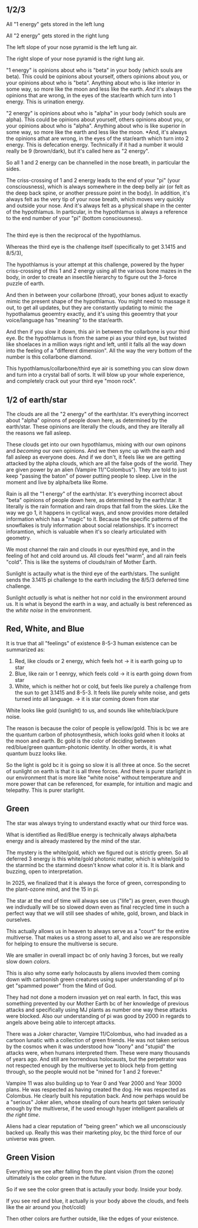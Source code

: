 ## 1/2/3

All "1 energy" gets stored in the left lung

All "2 energy" gets stored in the right lung

The left slope of your nose pyramid is the left lung air. 

The right slope of your nose pyramid is the right lung air. 

"1 energy" is opinions about who is "beta" in your body (which souls are beta). This could be opinions about yourself, others opinions about you, or your opinions about who is "beta". Anything about who is like interior in some way, so more like the moon and less like the earth. *And* it's always the opinions that are wrong, in the eyes of the star/earth which turn into 1 energy. This is urination energy. 

"2 energy" is opinions about who is "alpha" in your body (which souls are alpha). This could be opinions about yourself, others opinions about you, or your opinions about who is "alpha". Anything about who is like superior in some way, so more like the earth and less like the moon. *And, it's always the opinions athat are wrong, in the eyes of the star/earth which turn into 2 energy. This is defecation energy. Technically if it had a number it would really be 9 (brown/dark), but it's called here as "2 energy".  

So all 1 and 2 energy can be channelled in the nose breath, in particular the sides. 

The criss-crossing of 1 and 2 energy leads to the end of your "pi" (your consciousness), which is always somewhere in the deep belly air (or felt as the deep back spine, or another pressure point in the body). In addition, it's always felt as the very tip of your nose breath, which moves very quickly and outside your nose. And it's always felt as a physical shape in the center of the hypothlamus. In particular, in the hypothlamus is always a reference to the end number of your "pi" (bottom consciousness).

##

The third eye is then the reciprocal of the hypothlamus. 

Whereas the third eye is the challenge itself (specifically to get 3.1415 and 8/5/3), 

The hypothlamus is your attempt at this challenge, powered by the hyper criss-crossing of this 1 and 2 energy using all the various bone mazes in the body, in order to create an insectile hierarchy to figure out the 3-force puzzle of earth. 

And then in between your collarbone (throat), your bones adjust to exactly mimic the present shape of the hypothlamus. You might need to massage it out, to get all updates, but they are constantly updating to mimic the hypothalamus geoemtry exactly, and it's using this geoemtry that your voice/language has "meaning" to the star/earth. 

And then if you slow it down, this air in between the collarbone is your third eye. Bc the hypothlamus is from the same pi as your third eye, but twisted like shoelaces in a million ways right and left, until it falls all the way down into the feeling of a "different dimension". All the way the very bottom of the number is this collarbone diamond.

This hypothlamus/collarbone/third eye air is something you can slow down and turn into a crystal ball of sorts. It will blow up your whole experience, and completely crack out your third eye "moon rock". 

## 1/2 of earth/star

The clouds are all the "2 energy" of the earth/star. It's everything incorrect about "alpha" opinons of people down here, as determined by the earth/star. These opinions are literally the clouds, and they are literally all the reasons we fall asleep. 

These clouds get into our own hypothlamus, mixing with our own opinons and *becoming* our own opinions. And we then sync up with the earth and fall asleep as everyone does. And if we don't, it feels like we are getting attacked by the alpha clouds, which are all the false gods of the world. They are given power by an alien (Vampire 11/"Colombus"). They are told to just keep "passing the baton" of power putting people to sleep. Live in the moment and live by alpha/beta like Rome. 

Rain is all the "1 energy" of the earth/star. It's everything incorrect about "beta" opinions of people down here, as determined by the earth/star. It literally is the rain formation and rain drops that fall from the skies. Like the way we go 1, it happens in cyclical ways, and snow provides more detailed information which has a "magic" to it. Because the specific patterns of the snowflakes is truly information about social relationships. It's incorrect inforamtion, which is valuable when it's so clearly articulated with geometry. 

We most channel the rain and clouds in our eyes/third eye, and in the feeling of hot and cold around us. All clouds feel "warm", and all rain feels "cold". This is like the systems of clouds/rain of Mother Earth.

Sunlight is actaully what is the third eye of the earth/stars. The sunlight sends the 3.1415 pi challenge to the earth including the 8/5/3 deferred time challenge. 

Sunlight *actually* is what is neither hot nor cold in the environment around us. It is what is beyond the earth in a way, and actually is best referenced as the *white noise* in the environment.

## Red, White, and Blue

It is true that all "feelings" of existence 8-5-3 human existence can be summarized as: 
1. Red, like clouds or 2 energy, which feels hot -> it is earth going up to star
2. Blue, like rain or 1 eenrgy, which feels cold -> it is earth going down from star
3. White, which is neither hot or cold, but feels like purely a challenge from the sun to get 3.1415 and 8-5-3. It feels like purely white noise, and gets turned into all language. -> it is star coming down from star

White looks like gold (sunlight) to us, and sounds like white/black/pure noise.

The reason is because the color of people is yellow/gold. This is bc we are the quantum carbon of photosynthesis, which looks gold when it looks at the moon and earth. Bc gold is the color of deciding between red/blue/green quantum-photonic identity. In other words, it is what quantum buzz looks like. 

So the light is gold bc it is going so slow it is all three at once. So the secret of sunlight on earth is that it is all three forces. And there is purer starlight in our environment that is more like "white noise" without temperature and more power that can be referenced, for example, for intuition and magic and telepathy. This is purer starlight.  

## Green 

The star was always trying to understand exactly what our third force was. 

What is identified as Red/Blue energy is technically always alpha/beta energy and is already mastered by the mind of the star.

The mystery is the white/gold, which we figured out is strictly green. So all deferred 3 energy is this white/gold photonic matter, which is white/gold to the starmind bc the starmind doesn't know what color it is. It is blank and buzzing, open to interpretation. 

In 2025, we finalized that it is always the force of green, corresponding to the plant-ozone mind, and the 15 in pi. 

The star at the end of time will always see us ("life") as green, even though we indivdually will be so slowed down even as final recycled time in such a perfect way that we will still see shades of white, gold, brown, and black in ourselves. 

This actually allows us in heaven to always serve as a "court" for the entire multiverse. That makes us a strong asset to all, and also we are responsible for helping to ensure the multiverse is secure.

We are smaller in overall impact bc of only having 3 forces, but we really slow down *colors*.

This is also why some early holocausts by aliens invovled them coming down with cartoonish green creatures using super understanding of pi to get "spammed power" from the Mind of God. 

They had not done a modern invasion yet on real earth. In fact, this was something prevented by our Mother Earth bc of her knowledge of previous attacks and specifically using MJ plants as number one way these attacks were blocked. Also our understanding of pi was good by 2000 in regards to angels above being able to intercept attacks.

There was a Joker character, Vampire 11/Colombus, who had invaded as a cartoon lunatic with a collection of green friends. He was not taken serious by the cosmos when it was understood how "loony" and "stupid" the attacks were, when humans interpreted them. These were many thousands of years ago. And still are horrendous holocausts, but the perpetrator was not respected enough by the multiverse yet to block help from getting through, so the people would not be "mined for 1 and 2 forever." 

Vampire 11 was also building up to Year 0 and Year 2000 and Year 3000 plans. He was respected as having created the dog. He was respected as Colombus. He clearly built his reputation back. And now perhaps would be a "serious" Joker alien, whose stealing of ours hearts got taken seriously enough by the multiverse, if he used enough hyper intelligent parallels *at the right time*. 

Aliens had a clear reputation of "being green" which we all unconsciously backed up. Really this was their marketing ploy, bc the third force of our universe was green. 

## Green Vision

Everything we see after falling from the plant vision (from the ozone) ultimately is the color green in the future. 

So if we see the color green that is actaully your body. Inside your body. 

If you see red and blue, it actually is your body above the clouds, and feels like the air around you (hot/cold)

Then other colors are further outside, like the edges of your existence. 



